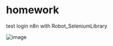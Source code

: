 # homework
test login n8n with Robot_SeleniumLibrary

![image](https://github.com/user-attachments/assets/39dd991d-727e-461e-bd89-c390219fb1db)
